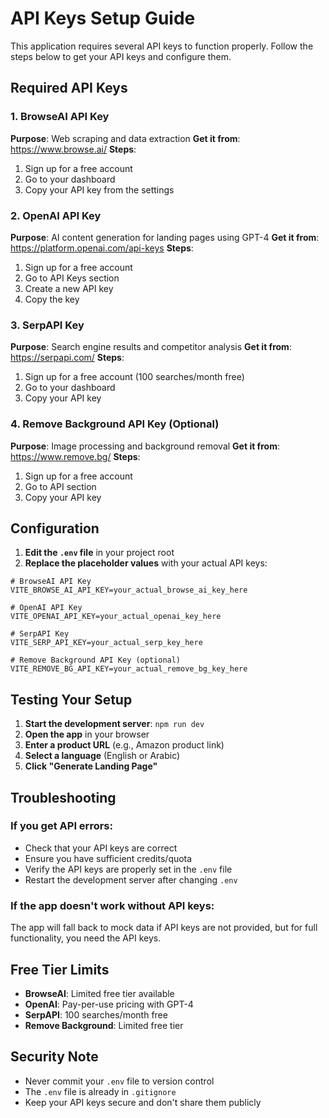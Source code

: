 # API Keys Setup Guide

This application requires several API keys to function properly. Follow the steps below to get your API keys and configure them.

## Required API Keys

### 1. BrowseAI API Key
**Purpose**: Web scraping and data extraction
**Get it from**: https://www.browse.ai/
**Steps**:
1. Sign up for a free account
2. Go to your dashboard
3. Copy your API key from the settings

### 2. OpenAI API Key
**Purpose**: AI content generation for landing pages using GPT-4
**Get it from**: https://platform.openai.com/api-keys
**Steps**:
1. Sign up for a free account
2. Go to API Keys section
3. Create a new API key
4. Copy the key

### 3. SerpAPI Key
**Purpose**: Search engine results and competitor analysis
**Get it from**: https://serpapi.com/
**Steps**:
1. Sign up for a free account (100 searches/month free)
2. Go to your dashboard
3. Copy your API key

### 4. Remove Background API Key (Optional)
**Purpose**: Image processing and background removal
**Get it from**: https://www.remove.bg/
**Steps**:
1. Sign up for a free account
2. Go to API section
3. Copy your API key

## Configuration

1. **Edit the `.env` file** in your project root
2. **Replace the placeholder values** with your actual API keys:

```env
# BrowseAI API Key
VITE_BROWSE_AI_API_KEY=your_actual_browse_ai_key_here

# OpenAI API Key
VITE_OPENAI_API_KEY=your_actual_openai_key_here

# SerpAPI Key
VITE_SERP_API_KEY=your_actual_serp_key_here

# Remove Background API Key (optional)
VITE_REMOVE_BG_API_KEY=your_actual_remove_bg_key_here
```

## Testing Your Setup

1. **Start the development server**: `npm run dev`
2. **Open the app** in your browser
3. **Enter a product URL** (e.g., Amazon product link)
4. **Select a language** (English or Arabic)
5. **Click "Generate Landing Page"**

## Troubleshooting

### If you get API errors:
- Check that your API keys are correct
- Ensure you have sufficient credits/quota
- Verify the API keys are properly set in the `.env` file
- Restart the development server after changing `.env`

### If the app doesn't work without API keys:
The app will fall back to mock data if API keys are not provided, but for full functionality, you need the API keys.

## Free Tier Limits

- **BrowseAI**: Limited free tier available
- **OpenAI**: Pay-per-use pricing with GPT-4
- **SerpAPI**: 100 searches/month free
- **Remove Background**: Limited free tier

## Security Note

- Never commit your `.env` file to version control
- The `.env` file is already in `.gitignore`
- Keep your API keys secure and don't share them publicly 